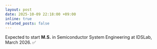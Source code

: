 ```yaml
---
layout: post
date: 2025-10-09 22:18:00 +09:00
inline: true
related_posts: false
---
```


Expected to start **M.S.** in Semiconductor System Engineering at IDSLab, March 2026. ✅
